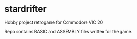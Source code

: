# stardrifter

Hobby project retrogame for Commodore VIC 20

Repo contains BASIC and ASSEMBLY files written for the game.

